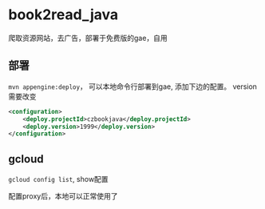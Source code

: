 # book2read_java
爬取资源网站，去广告，部署于免费版的gae，自用

## 部署
`mvn appengine:deploy`， 可以本地命令行部署到gae, 添加下边的配置。 version需要改变
```xml
<configuration>
    <deploy.projectId>czbookjava</deploy.projectId>
    <deploy.version>1999</deploy.version>
</configuration>
```

## gcloud
`gcloud config list`, show配置

配置proxy后，本地可以正常使用了